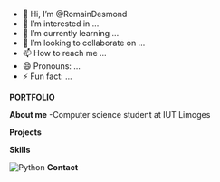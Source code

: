 - 👋 Hi, I’m @RomainDesmond
- 👀 I’m interested in ...
- 🌱 I’m currently learning ...
- 💞️ I’m looking to collaborate on ...
- 📫 How to reach me ...
- 😄 Pronouns: ...
- ⚡ Fun fact: ...

<!---
RomainDesmond/RomainDesmond is a ✨ special ✨ repository because its `README.md` (this file) appears on your GitHub profile.
You can click the Preview link to take a look at your changes.
--->
**PORTFOLIO**

**About me**
-Computer science student at IUT Limoges

**Projects**

**Skills**

![Python](https://github.com/RomainDesmond/Images/Python.png)
**Contact**
